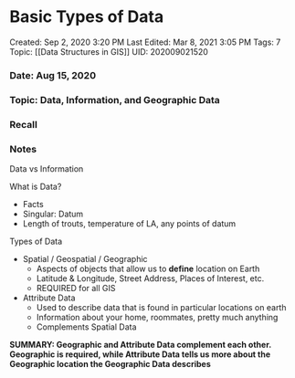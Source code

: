 # Basic Types of Data

Created: Sep 2, 2020 3:20 PM
Last Edited: Mar 8, 2021 3:05 PM
Tags: 7
Topic: [[Data Structures in GIS]]
UID: 202009021520

### Date: Aug 15, 2020

### Topic: Data, Information, and Geographic Data

### Recall

### Notes

Data vs Information

What is Data?

- Facts
- Singular: Datum
- Length of trouts, temperature of LA, any points of datum

Types of Data

- Spatial / Geospatial / Geographic
    - Aspects of objects that allow us to **define** location on Earth
    - Latitude & Longitude, Street Address, Places of Interest, etc.
    - REQUIRED for all GIS
- Attribute Data
    - Used to describe data that is found in particular locations on earth
    - Information about your home, roommates, pretty much anything
    - Complements Spatial Data

**SUMMARY: Geographic and Attribute Data complement each other. Geographic is required, while Attribute Data tells us more about the Geographic location the Geographic Data describes**